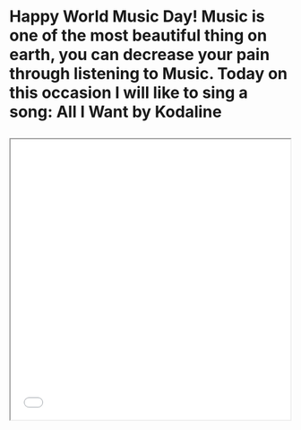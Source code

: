 <!DOCTYPE html>
<head>
    <title>
    Happy World Music Day!
</title>
    <link rel = "stylesheet" 
type = "text/css"
href = "style.css" />
</head>
<body>
    <h1>
        Happy World Music Day!
   Music is one of the most beautiful thing on earth, you can decrease your pain through listening to Music.
   Today on this occasion I will like to sing a song: All I Want by Kodaline
</h1>
<h2>
    <iframe width="500" height="500" src="VID-20210621-WA0009.mp4">

    </iframe>
</h2>

</body>

